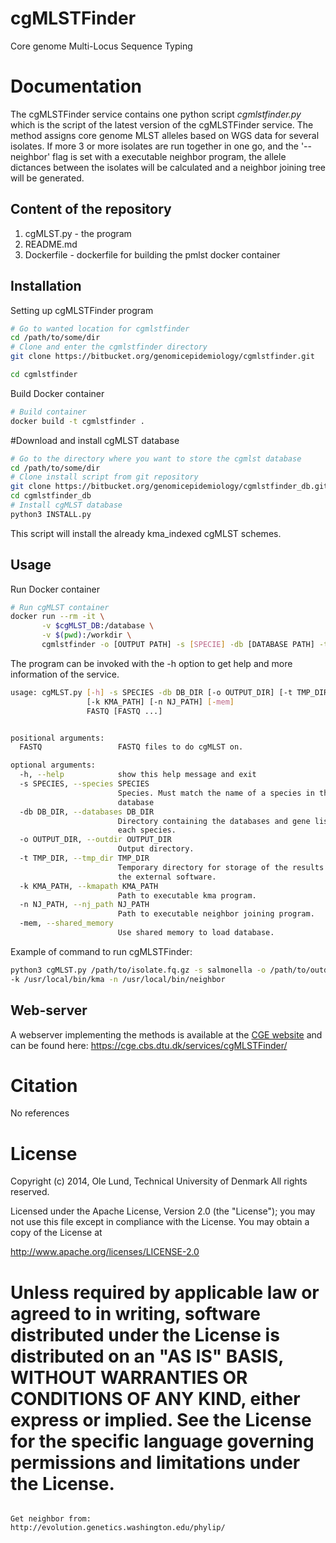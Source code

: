 cgMLSTFinder
===================

Core genome Multi-Locus Sequence Typing


Documentation
=============

The cgMLSTFinder service contains one python script *cgmlstfinder.py* which is the script of the latest
version of the cgMLSTFinder service. The method assigns core genome MLST alleles based on WGS data for several isolates.
If more 3 or more isolates are run together in one go, and the '--neighbor' flag is set with a executable neighbor program,
the allele dictances between the isolates will be calculated and a neighbor joining tree will be generated.

## Content of the repository
1. cgMLST.py     - the program
2. README.md
3. Dockerfile   - dockerfile for building the pmlst docker container


## Installation

Setting up cgMLSTFinder program
```bash
# Go to wanted location for cgmlstfinder
cd /path/to/some/dir
# Clone and enter the cgmlstfinder directory
git clone https://bitbucket.org/genomicepidemiology/cgmlstfinder.git

cd cgmlstfinder
```

Build Docker container
```bash
# Build container
docker build -t cgmlstfinder .
```

#Download and install cgMLST database
```bash
# Go to the directory where you want to store the cgmlst database
cd /path/to/some/dir
# Clone install script from git repository
git clone https://bitbucket.org/genomicepidemiology/cgmlstfinder_db.git
cd cgmlstfinder_db
# Install cgMLST database
python3 INSTALL.py
```

This script will install the already kma_indexed cgMLST schemes. 

## Usage
Run Docker container

```bash
# Run cgMLST container
docker run --rm -it \
       -v $cgMLST_DB:/database \
       -v $(pwd):/workdir \
       cgmlstfinder -o [OUTPUT PATH] -s [SPECIE] -db [DATABASE PATH] -t [TEMPORARY FILE] [INPUT/S FASTQ]
```

The program can be invoked with the -h option to get help and more information of the service.

```bash
usage: cgMLST.py [-h] -s SPECIES -db DB_DIR [-o OUTPUT_DIR] [-t TMP_DIR]
                 [-k KMA_PATH] [-n NJ_PATH] [-mem]
                 FASTQ [FASTQ ...]


positional arguments:
  FASTQ                 FASTQ files to do cgMLST on.

optional arguments:
  -h, --help            show this help message and exit
  -s SPECIES, --species SPECIES
                        Species. Must match the name of a species in the
                        database
  -db DB_DIR, --databases DB_DIR
                        Directory containing the databases and gene lists for
                        each species.
  -o OUTPUT_DIR, --outdir OUTPUT_DIR
                        Output directory.
  -t TMP_DIR, --tmp_dir TMP_DIR
                        Temporary directory for storage of the results from
                        the external software.
  -k KMA_PATH, --kmapath KMA_PATH
                        Path to executable kma program.
  -n NJ_PATH, --nj_path NJ_PATH
                        Path to executable neighbor joining program.
  -mem, --shared_memory
                        Use shared memory to load database.

```

Example of command to run cgMLSTFinder:

```bash
python3 cgMLST.py /path/to/isolate.fq.gz -s salmonella -o /path/to/outdir -db /path/to/cgmlstfinder_db/
-k /usr/local/bin/kma -n /usr/local/bin/neighbor
```

## Web-server

A webserver implementing the methods is available at the [CGE website](http://www.genomicepidemiology.org/) and can be found here:
https://cge.cbs.dtu.dk/services/cgMLSTFinder/

Citation
=======

No references

License
=======

Copyright (c) 2014, Ole Lund, Technical University of Denmark
All rights reserved.

Licensed under the Apache License, Version 2.0 (the "License");
you may not use this file except in compliance with the License.
You may obtain a copy of the License at

   http://www.apache.org/licenses/LICENSE-2.0

Unless required by applicable law or agreed to in writing, software
distributed under the License is distributed on an "AS IS" BASIS,
WITHOUT WARRANTIES OR CONDITIONS OF ANY KIND, either express or implied.
See the License for the specific language governing permissions and
limitations under the License.
=======
```

Get neighbor from:
http://evolution.genetics.washington.edu/phylip/
